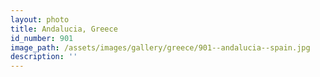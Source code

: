 ```yaml
---
layout: photo
title: Andalucia, Greece
id_number: 901
image_path: /assets/images/gallery/greece/901--andalucia--spain.jpg
description: ''
---
```

